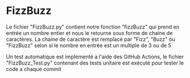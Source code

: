 # FizzBuzz
Le fichier "FizzBuzz.py" contient notre fonction "fizzBuzz" qui prend en entrée un nombre entier et nous le retourne sous forme de chaine de caractères.
La chaine de caractère est remplacé par "Fizz", "Buzz" ou "FizzBuzz" selon si le nombre en entrée est un multiple de 3 ou de 5

Un test automatique est implémenté a l'aide des GitHub Actions, le fichier "FizzBuzz_Test.py" contenant des tests unitaire est exécuté pour tester le code a chaque commit

